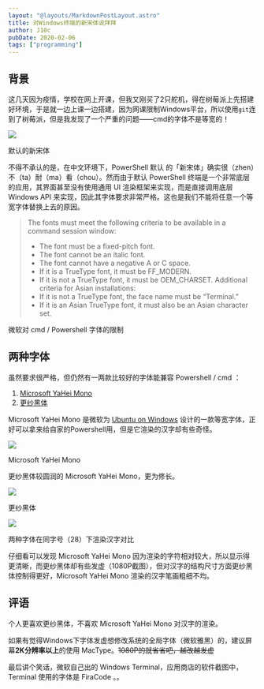 ```yaml
---
layout: "@layouts/MarkdownPostLayout.astro"
title: 对Windows终端的新宋体说拜拜
author: J10c
pubDate: 2020-02-06
tags: ["programming"]
---
```


## 背景

这几天因为疫情，学校在网上开课，但我又刚买了2只舵机，得在树莓派上先搭建好环境，于是就一边上课一边搭建，因为网课限制Windows平台，所以使用`git`连到了树莓派，但是我发现了一个严重的问题——cmd的字体不是等宽的！

[![](https://s2.ax1x.com/2020/02/16/39VeL6.png)](https://s2.ax1x.com/2020/02/16/39VeL6.png)

默认的新宋体

不得不承认的是，在中文环境下，PowerShell 默认 的「新宋体」确实很（zhen）不（ta）耐（ma）看（chou）。然而由于默认 PowerShell 终端是一个非常底层的应用，其界面甚至没有使用通用 UI 渲染框架来实现，而是直接调用底层 Windows API 来实现，因此其字体要求非常严格。这也是我们不能将任意一个等宽字体替换上去的原因。

> The fonts must meet the following criteria to be available in a command session window:
> 
> -   The font must be a fixed-pitch font.
> -   The font cannot be an italic font.
> -   The font cannot have a negative A or C space.
> -   If it is a TrueType font, it must be FF_MODERN.
> -   If it is not a TrueType font, it must be OEM_CHARSET. Additional criteria for Asian installations:
> -   If it is not a TrueType font, the face name must be “Terminal.”
> -   If it is an Asian TrueType font, it must also be an Asian character set.

微软对 cmd / Powershell 字体的限制

## 两种字体

虽然要求很严格，但仍然有一两款比较好的字体能兼容 Powershell / cmd ：

1.  [Microsoft YaHei Mono](https://github.com/yakumioto/YaHei-Consolas-Hybrid-1.12)
2.  [更纱黑体](https://github.com/be5invis/Sarasa-Gothic/releases)

Microsoft YaHei Mono 是微软为 [Ubuntu on Windows](https://www.microsoft.com/zh-cn/p/ubuntu/9nblggh4msv6?activetab=pivot:overviewtab#) 设计的一款等宽字体，正好可以拿来给自家的Powershell用，但是它渲染的汉字却有些奇怪。

[![](https://s2.ax1x.com/2020/02/16/39VneK.png)](https://s2.ax1x.com/2020/02/16/39VneK.png)

Microsoft YaHei Mono

更纱黑体较圆润的 Microsoft YaHei Mono，更为修长。

[![](https://s2.ax1x.com/2020/02/16/39VudO.png)](https://s2.ax1x.com/2020/02/16/39VudO.png)

更纱黑体

[![](https://s2.ax1x.com/2020/02/16/39VZsx.png)](https://s2.ax1x.com/2020/02/16/39VZsx.png)

两种字体在同字号（28）下渲染汉字对比

仔细看可以发现 Microsoft YaHei Mono 因为渲染的字符相对较大，所以显示得更清晰，而更纱黑体却有些发虚（1080P截图），但对汉字的结构尺寸方面更纱黑体控制得更好，Microsoft YaHei Mono 渲染的汉字笔画粗细不均。

## 评语

个人更喜欢更纱黑体，不喜欢 Microsoft YaHei Mono 对汉字的渲染。

如果有觉得Windows下字体发虚想修改系统的全局字体（微软雅黑）的，建议屏幕**2K分辨率以上**的使用 MacType。~~1080P的就省省吧，越改越发虚~~

最后讲个笑话，微软自己出的 Windows Terminal，应用商店的软件截图中，Terminal 使用的字体是 FiraCode 。。
